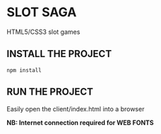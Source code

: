 SLOT SAGA
=========

HTML5/CSS3 slot games

INSTALL THE PROJECT
-------------------
```npm install```

RUN THE PROJECT
---------------
Easily open the client/index.html into a browser

**NB: Internet connection required for WEB FONTS**